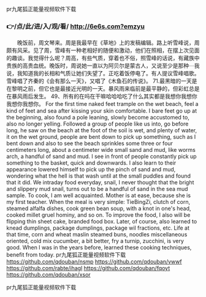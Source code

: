 
pr九尾狐正能量视频软件下载




### 👉/点/此/进/入/观/看/ http://6e6s.com?emzyu




　　晚饭前，周文琴来。周是我最早在《草地》上的发稿编辑。路上听雪峰说，周颇有风采。见了周，雪峰有一种老相好的随便和激动，他们在照相，在摆上次见面的趣谈。我觉得什么呢？周高，有些气质，穿着也不俗，照雪峰的话说，有藏族中贵族的高贵血统。晚饭时，周说她一直以为阿贝尔是蒙古人，又说至少是那种┈我说，我知道我的长相和气质让她们失望了。正吃着饭停电了。有人提议雪峰唱歌。雪峰唱了齐秦的《会有那么一天》，又唱了《木鱼石的传说》。
71.最黑暗的一天是在黎明之前，但它也是最接近光明的一天。暴风雨来临前是最平静的，但彩虹总是在暴风雨后发生。
	49、所有的在吗在干嘛哈哈哈吃了什么其实都是我想你我想你我想你我想你。
For the first time naked feet trample on the wet beach, feel a kind of feet and sea after kissing your skin comfortable.
I bare feet go up at the beginning, also found a pole leaning, slowly become accustomed to, also no longer yelling.
Followed a group of people like us into, go before long, he saw on the beach at the foot of the soil is wet, and plenty of water, it on the wet ground, people are bent down to pick up something, such as I bent down and also to see the beach sprinkles some three or four centimeters long, about a centimeter wide small sand and mud, like worms arch, a handful of sand and mud.
I see in front of people constantly pick up something to the basket, quick and downwards.
I also learn to their appearance lowered himself to pick up the pinch of sand and mud, wondering what the hell is that wash until at the small puddles and found that it did.
We intraday food everyday, snail, I never thought that the bright and slippery mud snail, turns out to be a handful of sand in the sea mud sample.
To cook, I am well acquainted.
Mother is at ease, because she is my first teacher.
When the meal is very simple: TieBingZi, clutch of corn, steamed alfalfa dishes, cook green bean soup, with a knot in one's head, cooked millet gruel hominy, and so on.
To improve the food, I also will be flipping thin sheet cake, branded food box.
Later, of course, also learned to knead dumplings, package dumplings, package wil fractions, etc.
Life at that time, corn and wheat maslin steamed buns, noodles miscellaneous oriented, cold mix cucumber, a bit better, fry a turnip, zucchini, is very good.
When I was in the years before, learned these cooking techniques, benefit from today.
pr九尾狐正能量视频软件下载 https://github.com/qdouban/nsmp
https://github.com/qdouban/vwwf
https://github.com/rabte/ihagl
https://github.com/qdouban/fqoyt
https://github.com/qdouban/xsor





pr九尾狐正能量视频软件下载
